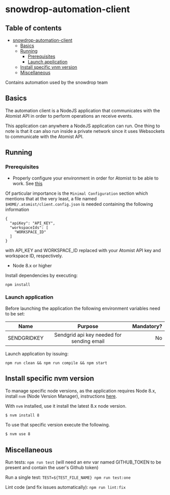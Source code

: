 # snowdrop-automation-client

## Table of contents
   * [snowdrop-automation-client](#snowdrop-automation-client)
      * [Basics](#basics)
      * [Running](#running)
         * [Prerequisites](#prerequisites)
         * [Launch application](#launch-application)
      * [Install specific vnm version](#install-specific-vnm-version)
      * [Miscellaneous](#miscellaneous)

Contains automation used by the snowdrop team

## Basics

The automation client is a NodeJS application that communicates with the Atomist API in order to
perform operations an receive events.

This application can anywhere a NodeJS application can run. One thing to note is that it can also
run inside a private network since it uses Websockets to communicate with the Atomist API.

## Running

### Prerequisites

* Properly configure your environment in order for Atomist to be able to work. See [this](https://docs.atomist.com/developer/prerequisites/)

Of particular importance is the `Minimal Configuration` section which mentions that at the very least, a file named `$HOME/.atomist/client.config.json`
is needed containing the following information

```
{
  "apiKey": "API_KEY",
  "workspaceIds": [
    "WORKSPACE_ID"
  ]
}
```

with API_KEY and WORKSPACE_ID replaced with your Atomist API key and workspace ID, respectively. 

* Node 8.x or higher

Install dependencies by executing:

`npm install`

### Launch application

Before launching the application the following environment variables need to be set:

| Name        | Purpose           | Mandatory? |
| ------------- |:-------------:| -----: |
| SENDGRIDKEY      | Sendgrid api key needed for sending email | No |

Launch application by issuing:

`npm run clean && npm run compile && npm start`

## Install specific nvm version

To manage specific node versions, as the application requires Node 8.x, install `nvm` (Node Version Manager), instructions [here](https://github.com/nvm-sh/nvm).

With `nvm` installed, use it install the latest 8.x node version.

```bash
$ nvm install 8
```

To use that specific version execute the following.

```bash
$ nvm use 8
```

## Miscellaneous

Run tests: `npm run test` (will need an env var named GITHUB_TOKEN to be present and contain the user's Github token)

Run a single test: `TEST=${TEST_FILE_NAME} npm run test:one`

Lint code (and fix issues automatically): `npm run lint:fix`
